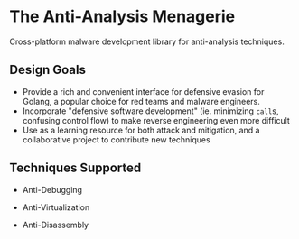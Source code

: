 # The Anti-Analysis Menagerie

Cross-platform malware development library for anti-analysis techniques.

## Design Goals

* Provide a rich and convenient interface for defensive evasion for Golang, a popular choice for red teams and malware engineers.
* Incorporate "defensive software development" (ie. minimizing `call`s, confusing control flow) to make reverse engineering even more difficult
* Use as a learning resource for both attack and mitigation, and a collaborative project to contribute new techniques

## Techniques Supported

* Anti-Debugging

* Anti-Virtualization

* Anti-Disassembly
